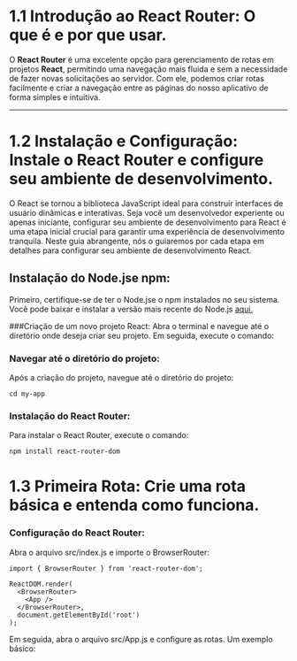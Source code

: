 

# 1.1 Introdução ao React Router: O que é e por que usar.

O **React Router** é uma excelente opção para gerenciamento de rotas em projetos **React**, permitindo uma navegação mais fluida e sem a necessidade de fazer novas solicitações ao servidor. Com ele, podemos criar rotas facilmente e criar a navegação entre as páginas do nosso aplicativo de forma simples e intuitiva.

---
# 1.2 Instalação e Configuração: Instale o React Router e configure seu ambiente de desenvolvimento.

O React se tornou a biblioteca JavaScript ideal para construir interfaces de usuário dinâmicas e interativas. Seja você um desenvolvedor experiente ou apenas iniciante, configurar seu ambiente de desenvolvimento para React é uma etapa inicial crucial para garantir uma experiência de desenvolvimento tranquila. Neste guia abrangente, nós o guiaremos por cada etapa em detalhes para configurar seu ambiente de desenvolvimento React.

## Instalação do Node.jse npm:

Primeiro, certifique-se de ter o Node.jse o npm instalados no seu sistema. Você pode baixar e instalar a versão mais recente do Node.js [aqui.](https://nodejs.org/pt)

###Criação de um novo projeto React:
Abra o terminal e navegue até o diretório onde deseja criar seu projeto. Em seguida, execute o comando:


### Navegar até o diretório do projeto:

Após a criação do projeto, navegue até o diretório do projeto:
```
cd my-app
```

### Instalação do React Router:

Para instalar o React Router, execute o comando:
```
npm install react-router-dom
```


# 1.3 Primeira Rota: Crie uma rota básica e entenda como funciona.

### Configuração do React Router:

Abra o arquivo src/index.js e importe o BrowserRouter:
```
import { BrowserRouter } from 'react-router-dom';

ReactDOM.render(
  <BrowserRouter>
    <App />
  </BrowserRouter>,
  document.getElementById('root')
);
```

Em seguida, abra o arquivo src/App.js e configure as rotas. Um exemplo básico:





